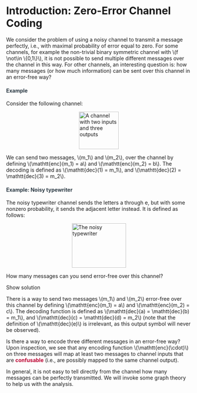 # Introduction: Zero-Error Channel Coding

<p>We consider the problem of using a noisy channel to transmit a message perfectly, i.e., with maximal probability of error equal to zero. For some channels, for example the non-trivial binary symmetric channel with \(f \not\in \{0,1\}\), it is not possible to send multiple different messages over the channel in this way. For other channels, an interesting question is: how many messages (or how much information) can be sent over this channel in an error-free way?</p>
<div class="content-box pad-box-mini border border-trbl border-round">
<h4 style="color: #2d3b45;"><strong>Example</strong></h4>
Consider the following channel:
<p><img style="display: block; margin-left: auto; margin-right: auto;" src="https://canvas.uva.nl/courses/2205/files/329556/preview?verifier=pnJGksY1cd9XK6OJXCyflRA94mXUqejMlG7N4Rld" alt="A channel with two inputs and three outputs" width="108" height="102" data-api-endpoint="https://canvas.uva.nl/api/v1/courses/2205/files/329556" data-api-returntype="File"></p>
We can send two messages, \(m_1\) and \(m_2\), over the channel by defining \(\mathtt{enc}(m_1) = a\) and \(\mathtt{enc}(m_2) = b\). The decoding is defined as \(\mathtt{dec}(1) = m_1\), and \(\mathtt{dec}(2) = \mathtt{dec}(3) = m_2\).</div>
<div class="content-box pad-box-mini border border-trbl border-round">
<h4 id="noisy" style="color: #2d3b45;"><strong>Example: Noisy typewriter</strong></h4>
The noisy typewriter channel sends the letters a through e, but with some nonzero probability, it sends the adjacent letter instead. It is defined as follows:
<p><img style="display: block; margin-left: auto; margin-right: auto;" src="https://canvas.uva.nl/courses/2205/files/329557/preview?verifier=83Uy1bWyGDxlxBEsIi2th3qScfowUEbu7STtFyIv" alt="The noisy typewriter" width="147" height="121" data-api-endpoint="https://canvas.uva.nl/api/v1/courses/2205/files/329557" data-api-returntype="File"></p>
How many messages can you send error-free over this channel?
<p><span class="element_toggler" role="button" aria-controls="group2" aria-label="Toggler" aria-expanded="false"><span class="Button">Show solution</span></span></p>
<div id="group2" style="">
<div class="content-box">
<p>There is a way to send two messages \(m_1\) and \(m_2\) error-free over this channel by defining \(\mathtt{enc}(m_1) = a\) and \(\mathtt{enc}(m_2) = c\). The decoding function is defined as \(\mathtt{dec}(a) = \mathtt{dec}(b) = m_1\), and \(\mathtt{dec}(c) = \mathtt{dec}(d) = m_2\) (note that the definition of \(\mathtt{dec}(e)\) is irrelevant, as this output symbol will never be observed).</p>
<p>Is there a way to encode three different messages in an error-free way? Upon inspection, we see that any encoding function \(\mathtt{enc}(\cdot)\) on three messages will map at least two messages to channel inputs that are <span style="color: #bc0031;"><strong>confusable</strong></span> (i.e., are possibly mapped to the same channel output).</p>
</div>
</div>
</div>
<p>In general, it is not easy to tell directly from the channel how many messages can be perfectly transmitted. We will invoke some graph theory to help us with the analysis.</p>